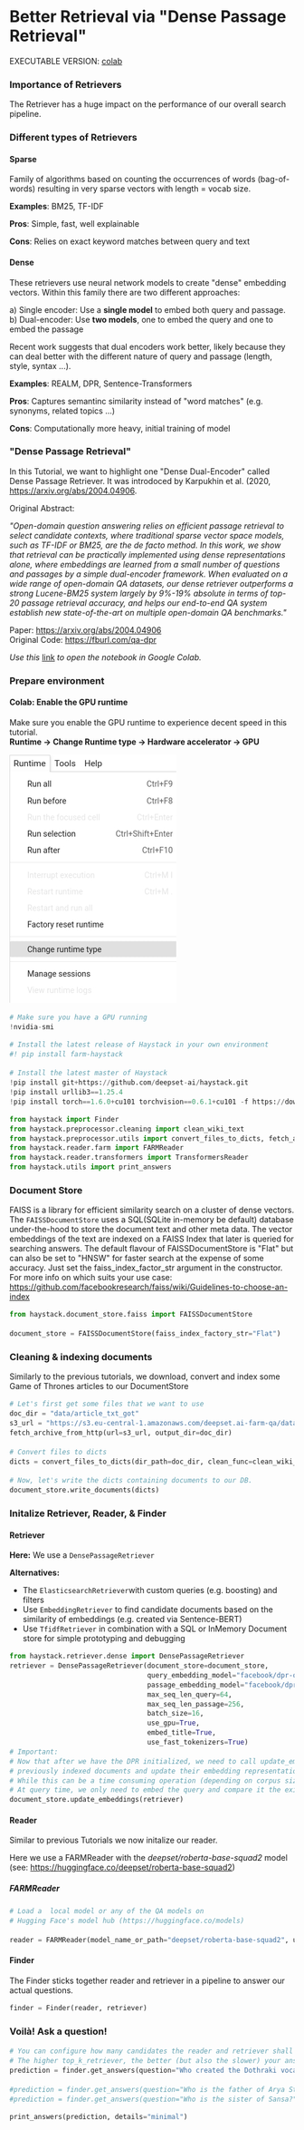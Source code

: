 <!---
title: "Tutorial 6"
metaTitle: "Better retrieval via Dense Passage Retrieval"
metaDescription: ""
slug: "/docs/tutorial6"
date: "2020-09-03"
id: "tutorial6md"
--->

# Better Retrieval via "Dense Passage Retrieval"

EXECUTABLE VERSION: [colab](https://colab.research.google.com/github/deepset-ai/haystack/blob/master/tutorials/Tutorial6_Better_Retrieval_via_DPR.ipynb)

### Importance of Retrievers

The Retriever has a huge impact on the performance of our overall search pipeline.


### Different types of Retrievers
#### Sparse
Family of algorithms based on counting the occurrences of words (bag-of-words) resulting in very sparse vectors with length = vocab size.

**Examples**: BM25, TF-IDF

**Pros**: Simple, fast, well explainable

**Cons**: Relies on exact keyword matches between query and text
 

#### Dense
These retrievers use neural network models to create "dense" embedding vectors. Within this family there are two different approaches: 

a) Single encoder: Use a **single model** to embed both query and passage.  
b) Dual-encoder: Use **two models**, one to embed the query and one to embed the passage

Recent work suggests that dual encoders work better, likely because they can deal better with the different nature of query and passage (length, style, syntax ...). 

**Examples**: REALM, DPR, Sentence-Transformers

**Pros**: Captures semantinc similarity instead of "word matches" (e.g. synonyms, related topics ...)

**Cons**: Computationally more heavy, initial training of model


### "Dense Passage Retrieval"

In this Tutorial, we want to highlight one "Dense Dual-Encoder" called Dense Passage Retriever. 
It was introdoced by Karpukhin et al. (2020, https://arxiv.org/abs/2004.04906. 

Original Abstract: 

_"Open-domain question answering relies on efficient passage retrieval to select candidate contexts, where traditional sparse vector space models, such as TF-IDF or BM25, are the de facto method. In this work, we show that retrieval can be practically implemented using dense representations alone, where embeddings are learned from a small number of questions and passages by a simple dual-encoder framework. When evaluated on a wide range of open-domain QA datasets, our dense retriever outperforms a strong Lucene-BM25 system largely by 9%-19% absolute in terms of top-20 passage retrieval accuracy, and helps our end-to-end QA system establish new state-of-the-art on multiple open-domain QA benchmarks."_

Paper: https://arxiv.org/abs/2004.04906  
Original Code: https://fburl.com/qa-dpr 


*Use this* [link](https://colab.research.google.com/github/deepset-ai/haystack/blob/master/tutorials/Tutorial6_Better_Retrieval_via_DPR.ipynb) *to open the notebook in Google Colab.*


### Prepare environment

#### Colab: Enable the GPU runtime
Make sure you enable the GPU runtime to experience decent speed in this tutorial.  
**Runtime -> Change Runtime type -> Hardware accelerator -> GPU**

<img src="https://raw.githubusercontent.com/deepset-ai/haystack/master/docs/_src/img/colab_gpu_runtime.jpg">


```python
# Make sure you have a GPU running
!nvidia-smi
```


```python
# Install the latest release of Haystack in your own environment 
#! pip install farm-haystack

# Install the latest master of Haystack
!pip install git+https://github.com/deepset-ai/haystack.git
!pip install urllib3==1.25.4
!pip install torch==1.6.0+cu101 torchvision==0.6.1+cu101 -f https://download.pytorch.org/whl/torch_stable.html

```


```python
from haystack import Finder
from haystack.preprocessor.cleaning import clean_wiki_text
from haystack.preprocessor.utils import convert_files_to_dicts, fetch_archive_from_http
from haystack.reader.farm import FARMReader
from haystack.reader.transformers import TransformersReader
from haystack.utils import print_answers
```

### Document Store

FAISS is a library for efficient similarity search on a cluster of dense vectors.
The `FAISSDocumentStore` uses a SQL(SQLite in-memory be default) database under-the-hood
to store the document text and other meta data. The vector embeddings of the text are
indexed on a FAISS Index that later is queried for searching answers.
The default flavour of FAISSDocumentStore is "Flat" but can also be set to "HNSW" for
faster search at the expense of some accuracy. Just set the faiss_index_factor_str argument in the constructor.
For more info on which suits your use case: https://github.com/facebookresearch/faiss/wiki/Guidelines-to-choose-an-index


```python
from haystack.document_store.faiss import FAISSDocumentStore

document_store = FAISSDocumentStore(faiss_index_factory_str="Flat")
```

### Cleaning & indexing documents

Similarly to the previous tutorials, we download, convert and index some Game of Thrones articles to our DocumentStore


```python
# Let's first get some files that we want to use
doc_dir = "data/article_txt_got"
s3_url = "https://s3.eu-central-1.amazonaws.com/deepset.ai-farm-qa/datasets/documents/wiki_gameofthrones_txt.zip"
fetch_archive_from_http(url=s3_url, output_dir=doc_dir)

# Convert files to dicts
dicts = convert_files_to_dicts(dir_path=doc_dir, clean_func=clean_wiki_text, split_paragraphs=True)

# Now, let's write the dicts containing documents to our DB.
document_store.write_documents(dicts)
```

### Initalize Retriever, Reader,  & Finder

#### Retriever

**Here:** We use a `DensePassageRetriever`

**Alternatives:**

- The `ElasticsearchRetriever`with custom queries (e.g. boosting) and filters
- Use `EmbeddingRetriever` to find candidate documents based on the similarity of embeddings (e.g. created via Sentence-BERT)
- Use `TfidfRetriever` in combination with a SQL or InMemory Document store for simple prototyping and debugging


```python
from haystack.retriever.dense import DensePassageRetriever
retriever = DensePassageRetriever(document_store=document_store,
                                  query_embedding_model="facebook/dpr-question_encoder-single-nq-base",
                                  passage_embedding_model="facebook/dpr-ctx_encoder-single-nq-base",
                                  max_seq_len_query=64,
                                  max_seq_len_passage=256,
                                  batch_size=16,
                                  use_gpu=True,
                                  embed_title=True,
                                  use_fast_tokenizers=True)
# Important: 
# Now that after we have the DPR initialized, we need to call update_embeddings() to iterate over all
# previously indexed documents and update their embedding representation. 
# While this can be a time consuming operation (depending on corpus size), it only needs to be done once. 
# At query time, we only need to embed the query and compare it the existing doc embeddings which is very fast.
document_store.update_embeddings(retriever)
```

#### Reader

Similar to previous Tutorials we now initalize our reader.

Here we use a FARMReader with the *deepset/roberta-base-squad2* model (see: https://huggingface.co/deepset/roberta-base-squad2)



##### FARMReader


```python
# Load a  local model or any of the QA models on
# Hugging Face's model hub (https://huggingface.co/models)

reader = FARMReader(model_name_or_path="deepset/roberta-base-squad2", use_gpu=True)
```

#### Finder

The Finder sticks together reader and retriever in a pipeline to answer our actual questions. 


```python
finder = Finder(reader, retriever)
```

### Voilà! Ask a question!


```python
# You can configure how many candidates the reader and retriever shall return
# The higher top_k_retriever, the better (but also the slower) your answers. 
prediction = finder.get_answers(question="Who created the Dothraki vocabulary?", top_k_retriever=10, top_k_reader=5)

#prediction = finder.get_answers(question="Who is the father of Arya Stark?", top_k_retriever=10, top_k_reader=5)
#prediction = finder.get_answers(question="Who is the sister of Sansa?", top_k_retriever=10, top_k_reader=5)
```


```python
print_answers(prediction, details="minimal")
```


```python

```
